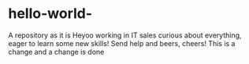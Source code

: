 # hello-world-
A repository as it is 
Heyoo
working in IT sales curious about everything, eager to learn some new skills! Send help and beers, cheers!
This is a change and a change is done
